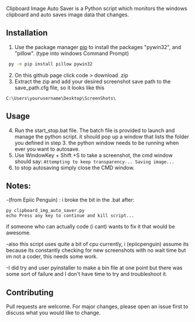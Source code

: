 Clipboard Image Auto Saver is a Python script which monitors the windows clipboard and auto saves image data that changes.

## Installation

1. Use the package manager [pip](https://pip.pypa.io/en/stable/) to install the packages "pywin32", and "pillow".
(type into windows Command Prompt)

```bash
 py -m pip install pillow pywin32
```
2. On this github page click code > download .zip
3. Extract the zip and add your desired screenshot save path to the save_path.cfg file, so it looks like this

`C:\Users\yourusername\Desktop\ScreenShots\`

## Usage

4. Run the start_stop.bat file. The batch file is provided to launch and manage the python script. it should pop up a window that lists the folder you defined in step 3. the python window needs to be running when ever you want to autosave. 
5. Use WindowKey + Shift +S to take a screenshot, the cmd window should say:
`Attempting to keep transparency...
Saving image...
`
6. to stop autosaving simply close the CMD window. 

## Notes:
-(from Epiic Penguin) : i broke the bit in the .bat after:
```
py clipboard_img_auto_saver.py
echo Press any key to continue and kill script...
```
if someone who can actually code (i cant) wants to fix it that would be awesome. 

-also this script uses quite a bit of cpu currently, i (epiicpenguin) assume its because its constantly checking for new screenshots with no wait time but im not a coder, this  needs some work. 

-I did try and user pyinstaller to make a bin file at one point but there was some sort of failure and I don't have time to try and troubleshoot it.

## Contributing
Pull requests are welcome. For major changes, please open an issue first to discuss what you would like to change.
